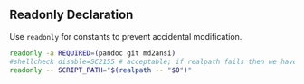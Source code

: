 ## Readonly Declaration

Use `readonly` for constants to prevent accidental modification.

```bash
readonly -a REQUIRED=(pandoc git md2ansi)
#shellcheck disable=SC2155 # acceptable; if realpath fails then we have much bigger problems
readonly -- SCRIPT_PATH="$(realpath -- "$0")"
```
